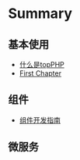 # Summary

## 基本使用

* [什么是topPHP](README.md)
* [First Chapter](chapter1.md)

## 组件

* [组件开发指南](zu-jian/zu-jian-kai-fa-zhi-nan.md)

## 微服务

